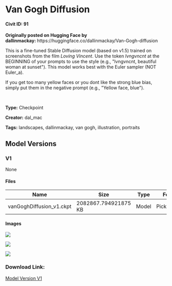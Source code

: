 # Van Gogh Diffusion

#### Civit ID: 91

<p></p><p><strong>Originally posted on Hugging Face by dallinmackay: </strong>https://huggingface.co/dallinmackay/Van-Gogh-diffusion</p><p>This is a fine-tuned Stable Diffusion model (based on v1.5) trained on screenshots from the film <em>Loving Vincent</em>. Use the token <em>lvngvncnt</em> at the BEGINNING of your prompts to use the style (e.g., "lvngvncnt, beautiful woman at sunset"). This model works best with the Euler sampler (NOT Euler_a).</p><p>If you get too many yellow faces or you dont like the strong blue bias, simply put them in the negative prompt (e.g., "Yellow face, blue").</p><p><br /></p>

**Type:** Checkpoint

**Creator:** dal_mac

**Tags:** landscapes, dallinmackay, van gogh, illustration, portraits

## Model Versions

### V1

None

#### Files

| Name | Size | Type | Format | Download Url | AutoV1 | AutoV2 | SHA256 | CRC32 | BLAKE3 |
| --- | --- | --- | --- | --- | --- | --- | --- | --- | --- |
| vanGoghDiffusion_v1.ckpt | 2082867.794921875 KB | Model | PickleTensor | https://civitai.com/api/download/models/102 | CAEA14AD | 60B41CC82A | 60B41CC82A254DED70CCAA9A7806EFD501B13080CE59E5C15B14E46A17BA0E55 | 505337BF | 5A0DA17140749BC98CED359FEBFE57CBBB62ECC59B8B609945AD06A1D6565216 |

#### Images

<p><img src="https://image.civitai.com/xG1nkqKTMzGDvpLrqFT7WA/165f12d2-0b96-4528-8e48-966136060900/width=450/684.jpeg" /></p>

<p><img src="https://image.civitai.com/xG1nkqKTMzGDvpLrqFT7WA/acb923db-1e83-4a97-3255-5e4bcefca400/width=450/683.jpeg" /></p>

<p><img src="https://image.civitai.com/xG1nkqKTMzGDvpLrqFT7WA/e9c08d7e-5716-4ea4-a4fb-d5822b25d300/width=450/32553.jpeg" /></p>

### Download Link:

[Model Version V1](https://civitai.com/api/download/models/102)

